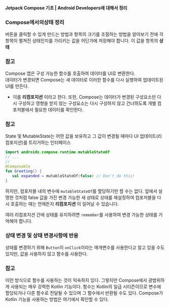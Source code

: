 #### Jetpack Compose 기초 | Android Developers에 대해서 정리
### Compose에서의상태 정리
버튼을 클릭할 수 있게 만드는 방법과 항목의 크기를 조절하는 방법을 알아보기 전에 각 항목이 펼쳐진 상태인지를 가리키는 값을 어딘가에 저장해야 합니다. 이 값을 항목의 **상태**

### 참고
Compose 앱은 구성 가능한 함수를 호출하여 데이터를 UI로 변환한다.\
 데이터가 변경되면 Compose는 새 데이터로 이러한 함수를 다시 실행하여 업데이트된 UI를 만든다.
 +  이를 **리컴포지션** 이라고 한다. 또한, Compose는 데이터가 변경된 구성요소만 다시 구성하고 영향을 받지 않는 구성요소는 다시 구성하지 않고 건너뛰도록 개별 컴포저블에서 필요한 데이터를 확인한다.

 ### 참고
 State 및 MutableState는 어떤 값을 보유하고 그 값이 변경될 때마다 UI 업데이트(리컴포지션)를 트리거하는 인터페이스
 ```kotlin
import androidx.compose.runtime.mutableStateOf
// ...
//
@Composable
fun Greeting() {
    val expanded = mutableStateOf(false) // Don't do this!
}
```
하지만, 컴포저블 내의 변수에 ```mutableStateOf```를 할당하기만 할 수는 없다. 앞에서 설명한 것처럼 false 값을 가진 변경 가능한 새 상태로 상태를 재설정하여 컴포저블을 다시 호출하는 때는 언제든지 **리컴포지션** 이 일어날 수 있습니다.

여러 리컴포지션 간에 상태를 유지하려면 ```remember```를 사용하여 변경 가능한 상태를 기억해야 합니다.

### 상태 변경 및 상태 변경사항에 반응
상태를 변경하기 위해 ```Button```이 ```onClick```이라는 매개변수를 사용한다고 알고 있을 수도 있지만, 값을 사용하지 않고 함수를 사용한다.

### 참고
 이런 방식으로 함수를 사용하는 것이 익숙하지 있다. 그렇지만 Compose에서 광범위하게 사용되는 매우 강력한 Kotlin 기능이다. 함수는 Kotlin의 일급 시티즌이므로 변수에 할당되거나 다른 함수로 전달될 수 있으며 그 함수에서 반환될 수도 있다. Compose가 Kotlin 기능을 사용하는 방법은 여기에서 확인할 수 있다.

